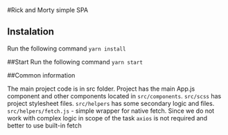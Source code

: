 #Rick and Morty simple SPA

## Instalation
Run the following command
`yarn install`

##Start
Run the following command
`yarn start`

##Common information

The main project code is in src folder. Project has the main App.js component and other components located in `src/components`.
`src/scss` has project stylesheet files. `src/helpers` has some secondary logic and files. 
`src/helpers/fetch.js` - simple wrapper for native fetch. Since we do not work with complex logic in scope of the task `axios` is not required and better to use built-in fetch
  
